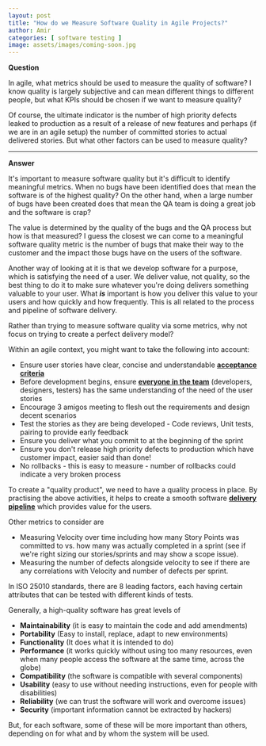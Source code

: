 ```yaml
---
layout: post
title: "How do we Measure Software Quality in Agile Projects?"
author: Amir
categories: [ software testing ]
image: assets/images/coming-soon.jpg
---
```


**Question**

In agile, what metrics should be used to measure the quality of software? I know quality is largely subjective and can mean different things to different people, but what KPIs should be chosen if we want to measure quality?

Of course, the ultimate indicator is the number of high priority defects leaked to production as a result of a release of new features and perhaps (if we are in an agile setup) the number of committed stories to actual delivered stories. But what other factors can be used to measure quality?

* * *

**Answer**

It's important to measure software quality but it's difficult to identify meaningful metrics. When no bugs have been identified does that mean the software is of the highest quality? On the other hand, when a large number of bugs have been created does that mean the QA team is doing a great job and the software is crap?

The value is determined by the quality of the bugs and the QA process but how is that measured? I guess the closest we can come to a meaningful software quality metric is the number of bugs that make their way to the customer and the impact those bugs have on the users of the software.

Another way of looking at it is that we develop software for a purpose, which is satisfying the need of a user. We deliver value, not quality, so the best thing to do it to make sure whatever you're doing delivers something valuable to your user. What _**is**_ important is how you deliver this value to your users and how quickly and how frequently. This is all related to the process and pipeline of software delivery.

Rather than trying to measure software quality via some metrics, why not focus on trying to create a perfect delivery model?

Within an agile context, you might want to take the following into account:

*   Ensure user stories have clear, concise and understandable **[acceptance criteria](http://www.testingexcellence.com/acceptance-criteria-vs-acceptance-tests/)**
*   Before development begins, ensure **[everyone in the team](http://www.testingexcellence.com/overview-of-scrum-agile-development-methodology/)** (developers, designers, testers) has the same understanding of the need of the user stories
*   Encourage 3 amigos meeting to flesh out the requirements and design decent scenarios
*   Test the stories as they are being developed - Code reviews, Unit tests, pairing to provide early feedback
*   Ensure you deliver what you commit to at the beginning of the sprint
*   Ensure you don't release high priority defects to production which have customer impact, easier said than done!
*   No rollbacks - this is easy to measure - number of rollbacks could indicate a very broken process

To create a "quality product", we need to have a quality process in place. By practising the above activities, it helps to create a smooth software **[delivery pipeline](http://www.testingexcellence.com/delivery-pipeline-agile-project/)** which provides value for the users.

Other metrics to consider are

*   Measuring Velocity over time including how many Story Points was committed to vs. how many was actually completed in a sprint (see if we're right sizing our stories/sprints and may show a scope issue).
*   Measuring the number of defects alongside velocity to see if there are any correlations with Velocity and number of defects per sprint.

In ISO 25010 standards, there are 8 leading factors, each having certain attributes that can be tested with different kinds of tests.

Generally, a high-quality software has great levels of

*   **Maintainability** (it is easy to maintain the code and add amendments)
*   **Portability** (Easy to install, replace, adapt to new environments)
*   **Functionality** (It does what it is intended to do)
*   **Performance** (it works quickly without using too many resources, even when many people access the software at the same time, across the globe)
*   **Compatibility** (the software is compatible with several components)
*   **Usability** (easy to use without needing instructions, even for people with disabilities)
*   **Reliability** (we can trust the software will work and overcome issues)
*   **Security** (important information cannot be extracted by hackers)

But, for each software, some of these will be more important than others, depending on for what and by whom the system will be used.
